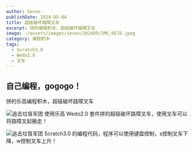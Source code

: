 ```yaml
---
author: Seven
publishDate: 2024-05-04
title: 超级破坏路障叉车
excerpt: 拼的编程积木，超级破坏路障叉车
image: ~/assets/images/seven/202405/IMG_6678.jpeg
category: 编程积木
tags:
  - Scratch3.0
  - Wedo2.0
  - 叉车
---
```


## 自己编程，gogogo！

拼的乐高编程积木，超级破坏路障叉车

![追击垃圾军团](~/assets/images/seven/202405/IMG_6679.jpeg)
使用乐高 Wedo2.0 套件拼的超级破坏路障叉车，使用叉车可以将路障叉起搬走！

![追击垃圾军团](~/assets/images/seven/202405/cc.png)
Scratch3.0 的编程代码，程序可以使用键盘控制，s控制叉车下降，w控制叉车上升！
